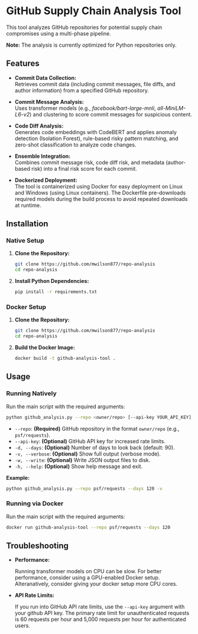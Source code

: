 # GitHub Supply Chain Analysis Tool

This tool analyzes GitHub repositories for potential supply chain compromises using a multi-phase pipeline. 

**Note:** The analysis is currently optimized for Python repositories only.

## Features

- **Commit Data Collection:**  
  Retrieves commit data (including commit messages, file diffs, and author information) from a specified GitHub repository.

- **Commit Message Analysis:**  
  Uses transformer models (e.g., *facebook/bart-large-mnli*, *all-MiniLM-L6-v2*) and clustering to score commit messages for suspicious content.

- **Code Diff Analysis:**  
  Generates code embeddings with CodeBERT and applies anomaly detection (Isolation Forest), rule-based risky pattern matching, and zero-shot classification to analyze code changes.

- **Ensemble Integration:**  
  Combines commit message risk, code diff risk, and metadata (author-based risk) into a final risk score for each commit.

- **Dockerized Deployment:**  
  The tool is containerized using Docker for easy deployment on Linux and Windows (using Linux containers). The Dockerfile pre-downloads required models during the build process to avoid repeated downloads at runtime.

## Installation

### Native Setup
1. **Clone the Repository:**
   ```bash
   git clone https://github.com/mwilson877/repo-analysis
   cd repo-analysis
   ```
2. **Install Python Dependencies:**
   ```bash
   pip install -r requirements.txt
   ```
### Docker Setup
1. **Clone the Repository:**
   ```bash
   git clone https://github.com/mwilson877/repo-analysis
   cd repo-analysis
   ```
2. **Build the Docker Image:**
   ```bash
   docker build -t github-analysis-tool .
   ```

## Usage

### Running Natively
Run the main script with the required arguments:
```bash
python github_analysis.py --repo <owner/repo> [--api-key YOUR_API_KEY] [--days number] [-v] [-w] [-h]
```
- ```--repo```: **(Required)** GitHub repository in the format ```owner/repo``` (e.g., ```psf/requests```).
- ```--api-key```: **(Optional)** GitHub API key for increased rate limits.
- ```-d, --days```: **(Optional)** Number of days to look back (default: 90).
- ```-v, --verbose```: **(Optional)** Show full output (verbose mode).
- ```-w, --write```: **(Optional)** Write JSON output files to disk.
- ```-h, --help```: **(Optional)** Show help message and exit.

**Example:**
  ```bash
  python github_analysis.py --repo psf/requests --days 120 -v
  ```
### Running via Docker
Run the main script with the required arguments:
```bash
docker run github-analysis-tool --repo psf/requests --days 120
```

## Troubleshooting

- **Performance:**
  
  Running transformer models on CPU can be slow. For better performance, consider using a GPU-enabled Docker setup. Alteranatively, consider giving your docker setup more CPU cores.
  
- **API Rate Limits:**
  
  If you run into GitHub API rate limits, use the ```--api-key``` argument with your github API key. The primary rate limit for unauthenticated requests is 60 requests per hour and 5,000 requests per hour for authenticated users. 
